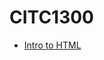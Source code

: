 # CITC1300

<ul>
    <li><a href="Intro_to_html/index.html" target="_blank">Intro to HTML</a></li>
</ul>
